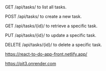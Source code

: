 GET /api/tasks/ to list all tasks.

POST /api/tasks/ to create a new task.

GET /api/tasks/{id}/ to retrieve a specific task.

PUT /api/tasks/{id}/ to update a specific task.

DELETE /api/tasks/{id}/ to delete a specific task.

https://react-to-do-app-front.netlify.app/

https://pit3.onrender.com
